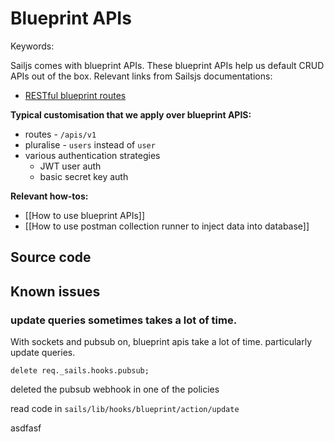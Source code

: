 # Blueprint APIs 
Keywords:

Sailjs comes with blueprint APIs. These blueprint APIs help us default CRUD APIs out of the box. Relevant links from Sailsjs documentations: 

- [RESTful blueprint routes](https://sailsjs.com/documentation/concepts/blueprints/blueprint-routes#?restful-blueprint-routes)


**Typical customisation that we apply over blueprint APIS:**

- routes - `/apis/v1`
- pluralise - `users` instead of `user`
- various authentication strategies 
	- JWT user auth
	- basic secret key auth


**Relevant how-tos:**

- [[How to use blueprint APIs]]
- [[How to use postman collection runner to inject data into database]]


## Source code 



## Known issues 
###  update queries sometimes takes a lot of time.
With sockets and pubsub on, blueprint apis take a lot of time. particularly update queries. 

```
delete req._sails.hooks.pubsub;
```
deleted the pubsub webhook in one of the policies

read code in `sails/lib/hooks/blueprint/action/update`



asdfasf